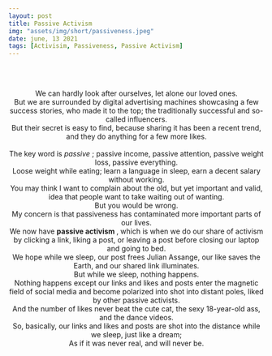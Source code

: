 ```yaml
---
layout: post
title: Passive Activism
img: "assets/img/short/passiveness.jpeg"
date: june, 13 2021
tags: [Activisim, Passiveness, Passive Activism]
---
```

 
<br><br>
<div align="center">



We can hardly look after ourselves, let alone our loved ones. <br>
But we are surrounded by digital advertising machines showcasing a few success stories, who made it to the top; 
the traditionally successful and so-called influencers. <br>
But their secret is easy to find, because sharing it has been a recent trend, and they do anything for a few more likes. <br>  
The key word is <em> passive </em>; passive income, passive attention, passive weight loss, passive everything. <br>
Loose weight while eating; learn a language in sleep, earn a decent salary without working. <br>
You may think I want to complain about the old, but yet important and valid, idea that people want to take waiting out of wanting. <br>
But you would be wrong.   <br>
My concern is that passiveness has contaminated more important parts of our lives. <br>
We now have <b> passive activism </b>, which is when we do our share of activism by clicking a link, 
liking a post, or leaving a post before closing our laptop and going to bed.<br>
We hope while we sleep, our post frees Julian Assange, our like saves the Earth, and our shared link illuminates.<br>
But while we sleep, nothing happens. <br>
Nothing happens except our links and likes and posts enter the magnetic field of social media and become polarized into shot into distant poles, 
liked by other passive activists. <br>
And the number of likes never beat the cute cat, the sexy 18-year-old ass, and the dance videos. <br>
So, basically, our links and likes and posts are shot into the distance while we sleep, just like a dream; <br>
As if it was never real, and will never be.<br>


</div>
<br><br>
<br><br>
<br><br>
<br><br>
<br><br>
<br><br>
